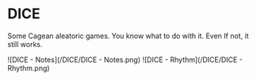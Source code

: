 # DICE

Some Cagean aleatoric games.
You know what to do with it. Even If not, it still works.

![DICE - Notes](/DICE/DICE - Notes.png)
![DICE - Rhythm](/DICE/DICE - Rhythm.png)